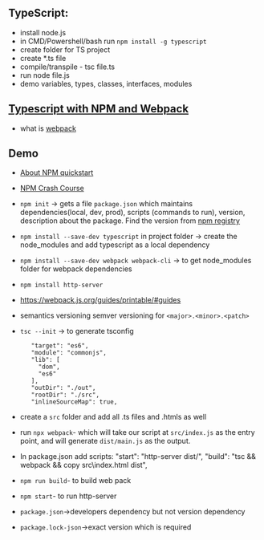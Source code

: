 ## TypeScript:
- install node.js
- in CMD/Powershell/bash run `npm install -g typescript`
- create folder for TS project
- create *.ts file
- compile/transpile - tsc file.ts
- run node file.js
- demo variables, types, classes, interfaces, modules

## [Typescript with NPM and Webpack](https://webpack.js.org/guides/typescript/#basic-setup)
- what is [webpack](https://webpack.js.org/concepts/)

## Demo
- [About NPM quickstart](https://nodesource.com/blog/an-absolute-beginners-guide-to-using-npm/)
- [NPM Crash Course](https://www.youtube.com/watch?v=jHDhaSSKmB0)

- `npm init` -> gets a file `package.json` which maintains dependencies(local, dev, prod), scripts (commands to run), version, description about the package. Find the version from [npm registry](https://www.npmjs.com/) 
- `npm install --save-dev typescript` in project folder -> create the node_modules and add typescript as a local dependency
- `npm install --save-dev webpack webpack-cli` -> to get node_modules folder for webpack dependencies
- `npm install http-server`
- https://webpack.js.org/guides/printable/#guides
- semantics versioning semver versioning for `<major>.<minor>.<patch>`
- `tsc --init` -> to generate tsconfig
    ```
       "target": "es6",
       "module": "commonjs",
       "lib": [
         "dom",
         "es6"
       ],
       "outDir": "./out",
       "rootDir": "./src",
       "inlineSourceMap": true,
   ```
- create a `src` folder and add all .ts files and .htmls as well
- run `npx webpack`- which will take our script at `src/index.js` as the entry point, and will generate `dist/main.js` as the output. 
-  In package.json add scripts:
  "start": "http-server dist/",
  "build": "tsc && webpack && copy src\\index.html dist",
- `npm run build`- to build web pack
- `npm start`- to run http-server
- `package.json`->developers dependency but not version dependency
- `package.lock-json`->exact version which is required
